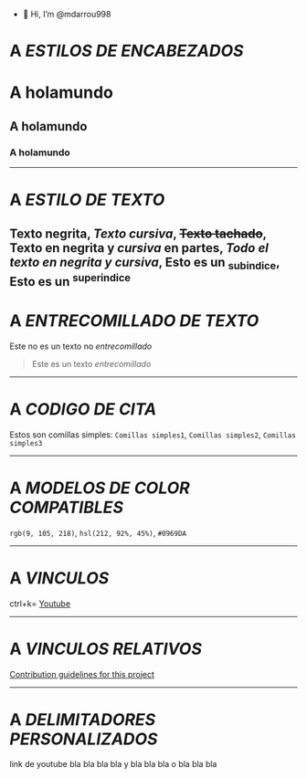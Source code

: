 - 👋 Hi, I’m @mdarrou998
# A ***ESTILOS DE ENCABEZADOS***
# A holamundo
## A holamundo
### A holamundo
--------------------------------
# A ***ESTILO DE TEXTO***
**Texto negrita**,
_Texto cursiva_,
~~Texto tachado~~,
**Texto en negrita y _cursiva_ en partes**,
***Todo el texto en negrita y cursiva***,
Esto es un <sub>subindice</sub>,
Esto es un <sup>superindice</sup>
----------------------------------
# A ***ENTRECOMILLADO DE TEXTO***
Este no es un texto no _entrecomillado_
> Este es un texto _entrecomillado_
----------------------------------
# A ***CODIGO DE CITA***
Estos son comillas simples:
`Comillas simples1`,
`Comillas simples2`,
`Comillas simples3`

----------------------------------
# A ***MODELOS DE COLOR COMPATIBLES***
`rgb(9, 105, 218)`,
`hsl(212, 92%, 45%)`,
`#0969DA`

----------------------------------
# A ***VINCULOS***
ctrl+k=
[Youtube](www.youtube.com)

----------------------------------
# A ***VINCULOS RELATIVOS***
[Contribution guidelines for this project](docs/CONTRIBUTING.md)

----------------------------------
# A ***DELIMITADORES PERSONALIZADOS***
<a name="[Mi punto de vista](https://www.google.com/search?q=youtube&rlz=1C1UEAD_esES1129ES1129&oq=you&gs_lcrp=EgZjaHJvbWUqBwgBEAAYjwIyBggAEEUYOTIHCAEQABiPAjIHCAIQABiPAjIHCAMQABiPAtIBCDE0ODdqMGoxqAIAsAIA&sourceid=chrome&ie=UTF-8)">link de youtube</a>
bla bla bla bla y bla bla bla o bla bla bla

